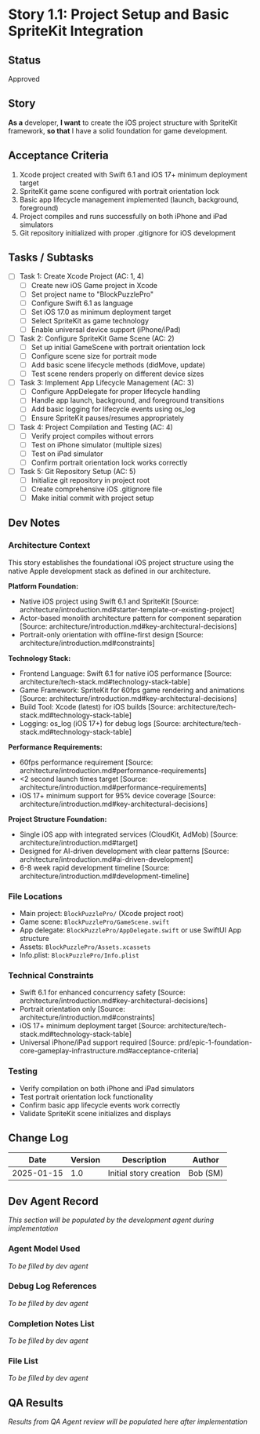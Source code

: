# Story 1.1: Project Setup and Basic SpriteKit Integration

## Status
Approved

## Story
**As a** developer,
**I want** to create the iOS project structure with SpriteKit framework,
**so that** I have a solid foundation for game development.

## Acceptance Criteria
1. Xcode project created with Swift 6.1 and iOS 17+ minimum deployment target
2. SpriteKit game scene configured with portrait orientation lock
3. Basic app lifecycle management implemented (launch, background, foreground)
4. Project compiles and runs successfully on both iPhone and iPad simulators
5. Git repository initialized with proper .gitignore for iOS development

## Tasks / Subtasks
- [ ] Task 1: Create Xcode Project (AC: 1, 4)
  - [ ] Create new iOS Game project in Xcode
  - [ ] Set project name to "BlockPuzzlePro"
  - [ ] Configure Swift 6.1 as language
  - [ ] Set iOS 17.0 as minimum deployment target
  - [ ] Select SpriteKit as game technology
  - [ ] Enable universal device support (iPhone/iPad)
- [ ] Task 2: Configure SpriteKit Game Scene (AC: 2)
  - [ ] Set up initial GameScene with portrait orientation lock
  - [ ] Configure scene size for portrait mode
  - [ ] Add basic scene lifecycle methods (didMove, update)
  - [ ] Test scene renders properly on different device sizes
- [ ] Task 3: Implement App Lifecycle Management (AC: 3)
  - [ ] Configure AppDelegate for proper lifecycle handling
  - [ ] Handle app launch, background, and foreground transitions
  - [ ] Add basic logging for lifecycle events using os_log
  - [ ] Ensure SpriteKit pauses/resumes appropriately
- [ ] Task 4: Project Compilation and Testing (AC: 4)
  - [ ] Verify project compiles without errors
  - [ ] Test on iPhone simulator (multiple sizes)
  - [ ] Test on iPad simulator
  - [ ] Confirm portrait orientation lock works correctly
- [ ] Task 5: Git Repository Setup (AC: 5)
  - [ ] Initialize git repository in project root
  - [ ] Create comprehensive iOS .gitignore file
  - [ ] Make initial commit with project setup

## Dev Notes

### Architecture Context
This story establishes the foundational iOS project structure using the native Apple development stack as defined in our architecture.

**Platform Foundation:**
- Native iOS project using Swift 6.1 and SpriteKit [Source: architecture/introduction.md#starter-template-or-existing-project]
- Actor-based monolith architecture pattern for component separation [Source: architecture/introduction.md#key-architectural-decisions]
- Portrait-only orientation with offline-first design [Source: architecture/introduction.md#constraints]

**Technology Stack:**
- Frontend Language: Swift 6.1 for native iOS performance [Source: architecture/tech-stack.md#technology-stack-table]
- Game Framework: SpriteKit for 60fps game rendering and animations [Source: architecture/introduction.md#key-architectural-decisions]
- Build Tool: Xcode (latest) for iOS builds [Source: architecture/tech-stack.md#technology-stack-table]
- Logging: os_log (iOS 17+) for debug logs [Source: architecture/tech-stack.md#technology-stack-table]

**Performance Requirements:**
- 60fps performance requirement [Source: architecture/introduction.md#performance-requirements]
- <2 second launch times target [Source: architecture/introduction.md#performance-requirements]
- iOS 17+ minimum support for 95% device coverage [Source: architecture/introduction.md#key-architectural-decisions]

**Project Structure Foundation:**
- Single iOS app with integrated services (CloudKit, AdMob) [Source: architecture/introduction.md#target]
- Designed for AI-driven development with clear patterns [Source: architecture/introduction.md#ai-driven-development]
- 6-8 week rapid development timeline [Source: architecture/introduction.md#development-timeline]

### File Locations
- Main project: `BlockPuzzlePro/` (Xcode project root)
- Game scene: `BlockPuzzlePro/GameScene.swift`
- App delegate: `BlockPuzzlePro/AppDelegate.swift` or use SwiftUI App structure
- Assets: `BlockPuzzlePro/Assets.xcassets`
- Info.plist: `BlockPuzzlePro/Info.plist`

### Technical Constraints
- Swift 6.1 for enhanced concurrency safety [Source: architecture/introduction.md#key-architectural-decisions]
- Portrait orientation only [Source: architecture/introduction.md#constraints]
- iOS 17+ minimum deployment target [Source: architecture/tech-stack.md#technology-stack-table]
- Universal iPhone/iPad support required [Source: prd/epic-1-foundation-core-gameplay-infrastructure.md#acceptance-criteria]

### Testing
- Verify compilation on both iPhone and iPad simulators
- Test portrait orientation lock functionality
- Confirm basic app lifecycle events work correctly
- Validate SpriteKit scene initializes and displays

## Change Log
| Date       | Version | Description            | Author   |
| ---------- | ------- | ---------------------- | -------- |
| 2025-01-15 | 1.0     | Initial story creation | Bob (SM) |

## Dev Agent Record
*This section will be populated by the development agent during implementation*

### Agent Model Used
*To be filled by dev agent*

### Debug Log References
*To be filled by dev agent*

### Completion Notes List
*To be filled by dev agent*

### File List
*To be filled by dev agent*

## QA Results
*Results from QA Agent review will be populated here after implementation*